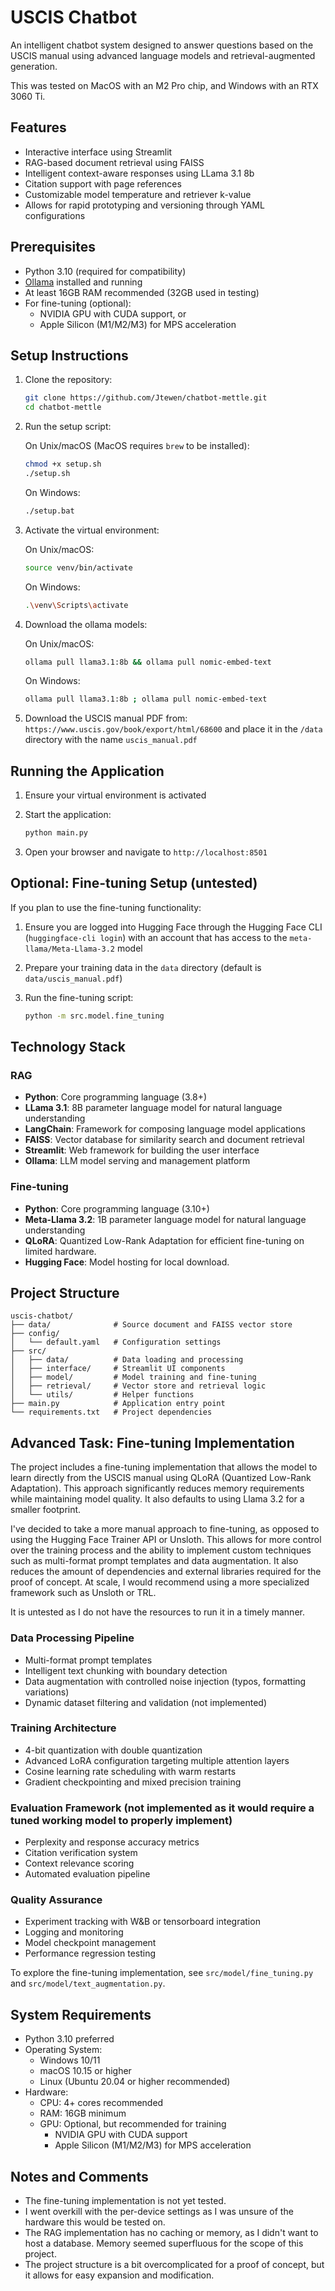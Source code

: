 # USCIS Chatbot

An intelligent chatbot system designed to answer questions based on the USCIS manual using advanced language models and retrieval-augmented generation.

This was tested on MacOS with an M2 Pro chip, and Windows with an RTX 3060 Ti.

## Features

- Interactive interface using Streamlit
- RAG-based document retrieval using FAISS
- Intelligent context-aware responses using LLama 3.1 8b
- Citation support with page references
- Customizable model temperature and retriever k-value
- Allows for rapid prototyping and versioning through YAML configurations

## Prerequisites

- Python 3.10 (required for compatibility)
- [Ollama](https://ollama.ai/) installed and running
- At least 16GB RAM recommended (32GB used in testing)
- For fine-tuning (optional):
  - NVIDIA GPU with CUDA support, or
  - Apple Silicon (M1/M2/M3) for MPS acceleration

## Setup Instructions

1. Clone the repository:
   ```bash
   git clone https://github.com/Jtewen/chatbot-mettle.git
   cd chatbot-mettle
   ```

2. Run the setup script:
   
   On Unix/macOS (MacOS requires `brew` to be installed):
   ```bash
   chmod +x setup.sh
   ./setup.sh
   ```
   
   On Windows:
   ```bash
   ./setup.bat
   ```

3. Activate the virtual environment:
   
   On Unix/macOS:
   ```bash
   source venv/bin/activate
   ```
   
   On Windows:
   ```bash
   .\venv\Scripts\activate
   ```

4. Download the ollama models:

   On Unix/macOS:
   ```bash
   ollama pull llama3.1:8b && ollama pull nomic-embed-text
   ```

   On Windows:
   ```bash
   ollama pull llama3.1:8b ; ollama pull nomic-embed-text
   ```

5. Download the USCIS manual PDF from:
   `https://www.uscis.gov/book/export/html/68600`
   and place it in the `/data` directory with the name `uscis_manual.pdf`

## Running the Application

1. Ensure your virtual environment is activated

2. Start the application:
   ```bash
   python main.py
   ```

3. Open your browser and navigate to `http://localhost:8501`

## Optional: Fine-tuning Setup (untested)

If you plan to use the fine-tuning functionality:

1. Ensure you are logged into Hugging Face through the Hugging Face CLI (`huggingface-cli login`) with an account that has access to the `meta-llama/Meta-Llama-3.2` model

2. Prepare your training data in the `data` directory (default is `data/uscis_manual.pdf`)

3. Run the fine-tuning script:
   ```bash
   python -m src.model.fine_tuning
   ```

## Technology Stack

### RAG
- **Python**: Core programming language (3.8+)
- **LLama 3.1**: 8B parameter language model for natural language understanding
- **LangChain**: Framework for composing language model applications
- **FAISS**: Vector database for similarity search and document retrieval
- **Streamlit**: Web framework for building the user interface
- **Ollama**: LLM model serving and management platform

### Fine-tuning
- **Python**: Core programming language (3.10+)
- **Meta-Llama 3.2**: 1B parameter language model for natural language understanding
- **QLoRA**: Quantized Low-Rank Adaptation for efficient fine-tuning on limited hardware.
- **Hugging Face**: Model hosting for local download.

## Project Structure

```
uscis-chatbot/
├── data/              # Source document and FAISS vector store
├── config/
│   └── default.yaml   # Configuration settings
├── src/
│   ├── data/          # Data loading and processing
│   ├── interface/     # Streamlit UI components
│   ├── model/         # Model training and fine-tuning
│   ├── retrieval/     # Vector store and retrieval logic
│   └── utils/         # Helper functions
├── main.py            # Application entry point
└── requirements.txt   # Project dependencies
```

## Advanced Task: Fine-tuning Implementation

The project includes a fine-tuning implementation that allows the model to learn directly from the USCIS manual using QLoRA (Quantized Low-Rank Adaptation). This approach significantly reduces memory requirements while maintaining model quality. It also defaults to using Llama 3.2 for a smaller footprint.

I've decided to take a more manual approach to fine-tuning, as opposed to using the Hugging Face Trainer API or Unsloth. This allows for more control over the training process and the ability to implement custom techniques such as multi-format prompt templates and data augmentation. It also reduces the amount of dependencies and external libraries required for the proof of concept. At scale, I would recommend using a more specialized framework such as Unsloth or TRL.

It is untested as I do not have the resources to run it in a timely manner.

### Data Processing Pipeline
- Multi-format prompt templates
- Intelligent text chunking with boundary detection
- Data augmentation with controlled noise injection (typos, formatting variations)
- Dynamic dataset filtering and validation (not implemented)

### Training Architecture
- 4-bit quantization with double quantization
- Advanced LoRA configuration targeting multiple attention layers
- Cosine learning rate scheduling with warm restarts
- Gradient checkpointing and mixed precision training

### Evaluation Framework (not implemented as it would require a tuned working model to properly implement)
- Perplexity and response accuracy metrics
- Citation verification system
- Context relevance scoring
- Automated evaluation pipeline

### Quality Assurance
- Experiment tracking with W&B or tensorboard integration
- Logging and monitoring
- Model checkpoint management
- Performance regression testing

To explore the fine-tuning implementation, see `src/model/fine_tuning.py` and `src/model/text_augmentation.py`.

## System Requirements

- Python 3.10 preferred
- Operating System:
  - Windows 10/11
  - macOS 10.15 or higher
  - Linux (Ubuntu 20.04 or higher recommended)
- Hardware:
  - CPU: 4+ cores recommended
  - RAM: 16GB minimum
  - GPU: Optional, but recommended for training
    - NVIDIA GPU with CUDA support
    - Apple Silicon (M1/M2/M3) for MPS acceleration

## Notes and Comments

- The fine-tuning implementation is not yet tested.
- I went overkill with the per-device settings as I was unsure of the hardware this would be tested on.
- The RAG implementation has no caching or memory, as I didn't want to host a database. Memory seemed superfluous for the scope of this project.
- The project structure is a bit overcomplicated for a proof of concept, but it allows for easy expansion and modification.